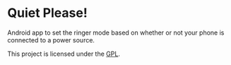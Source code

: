 # Quiet Please!

Android app to set the ringer mode based on whether or not your phone is connected to a power source.

This project is licensed under the [GPL](License).